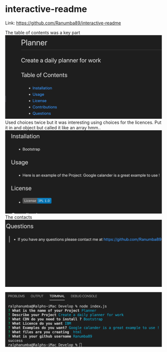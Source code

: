 # interactive-readme

Link: https://github.com/Ranumba89/interactive-readme


The table of contents was a key part 
![](componets/sc1.png)
Used choices twice but it was interesting using choices for the licences. Put it in and object but called it like an array hmm..
![](componets/sc2.png)
The contacts 
![](componets/sc3.png)

![](componets/sc4.png)
